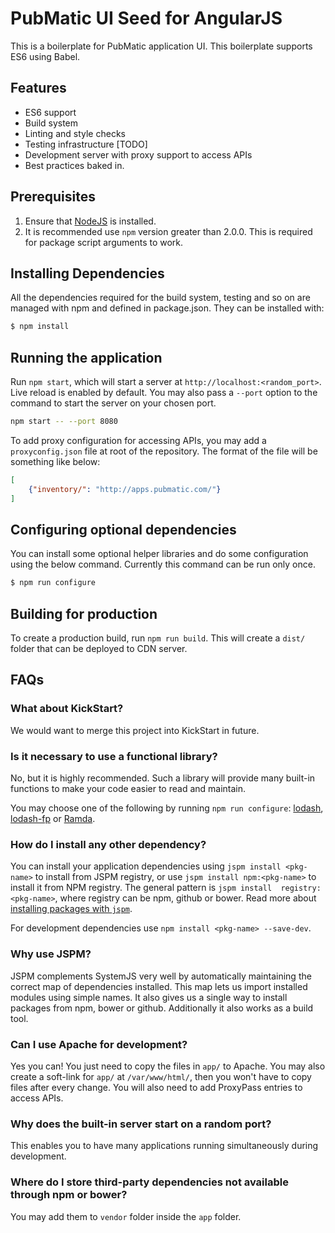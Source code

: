 PubMatic UI Seed for AngularJS
==============================

This is a boilerplate for PubMatic application UI. This boilerplate supports ES6 using Babel.

Features
--------

* ES6 support
* Build system
* Linting and style checks
* Testing infrastructure [TODO]
* Development server with proxy support to access APIs
* Best practices baked in.

Prerequisites
-------------

1. Ensure that [NodeJS](http://nodejs.org/) is installed.
2. It is recommended use ```npm``` version greater than 2.0.0. This is required for package script arguments to work.

Installing Dependencies
-----------------------

All the dependencies required for the build system, testing and so on are managed with npm and defined in
package.json. They can be installed with:

```bash
$ npm install 
```

Running the application
-----------------------

Run ```npm start```, which will start a server at ```http://localhost:<random_port>```. Live reload is enabled by
default. You may also pass a ```--port``` option to the command to start the server on your chosen port.

```bash
npm start -- --port 8080
```

To add proxy configuration for accessing APIs, you may add a ```proxyconfig.json``` file at root of the repository. 
The format of the file will be something like below:

```json
[
    {"inventory/": "http://apps.pubmatic.com/"}
]
```

Configuring optional dependencies
---------------------------------

You can install some optional helper libraries and do some configuration using the below command. Currently this 
command can be run only once.

```bash
$ npm run configure
```

Building for production
-----------------------

To create a production build, run ```npm run build```. This will create a ```dist/``` folder that can be deployed to CDN server.

FAQs
----

### What about KickStart?
We would want to merge this project into KickStart in future.

### Is it necessary to use a functional library?
No, but it is highly recommended. Such a library will provide many built-in functions to make your code easier to 
read and maintain.

You may choose one of the following by running ```npm run configure```: [lodash](https://lodash.com/),
[lodash-fp](https://github.com/lodash/lodash-fp) or [Ramda](http://ramdajs.com).

### How do I install any other dependency?
You can install your application dependencies using ```jspm install <pkg-name>``` to install from JSPM registry, or 
use ```jspm install npm:<pkg-name>``` to install it from NPM registry. The general pattern is ```jspm install 
registry:<pkg-name>```, where registry can be npm, github or bower.
Read more about [installing packages with ```jspm```](https://github.com/jspm/jspm-cli/blob/master/docs/installing-packages.md).

For development dependencies use ```npm install <pkg-name> --save-dev```.
 
### Why use JSPM?
JSPM complements SystemJS very well by automatically maintaining the correct map of dependencies installed. This map 
lets us import installed modules using simple names. It also gives us a single way to install packages from
npm, bower or github. Additionally it also works as a build tool.

### Can I use Apache for development?
Yes you can! You just need to copy the files in ```app/``` to Apache. You may also create a soft-link for 
```app/``` at ```/var/www/html/```, then you won't have to copy files after every change. You will also need to add 
ProxyPass entries to access APIs.

### Why does the built-in server start on a random port?
This enables you to have many applications running simultaneously during development.

### Where do I store third-party dependencies not available through npm or bower?
You may add them to ```vendor``` folder inside the ```app``` folder.
